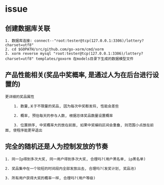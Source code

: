 # issue

## 创建数据库关联

    1. 数据库连接: connect--"root:tester@tcp(127.0.0.1:3306)/lottery?charset=utf8"
    2. cd $GOPATH/src/github.com/go-xorm/cmd/xorm
    3. xorm reverse mysql "root:tester@tcp(127.0.0.1:3306)/lottery?charset=utf8" templates/goxorm 在models目录下生成的数据模型文件

## 产品性能相关(奖品中奖概率, 是通过人为在后台进行设置的)

    更详细的奖品属性

        1. 数量,关于不限量的奖品, 因为每次中奖都发将, 性能会差些

        2. 概率, 预估每天的参与人数, 根据总体奖品数量设置概率

        3. 位置排序, 中奖概率大的放在前面, 如果中奖编码区间会重叠, 则范围小点放在前面, 使程序能更早退出

## 完全的随机还是人为控制发放的节奏

    1. 同一Ip得到多次大奖, 同一用户得到多次大奖, 合理吗?(用户黑名单, ip黑名单)

    2. 奖品集中在一个较短的时间段内全部发放出去, 合理吗?(发奖计划, 奖品池)

    3. 所有用户获得大奖的概率一样, 合理吗?(用户等级)
